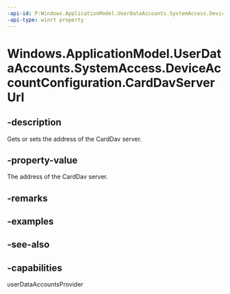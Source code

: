 ----api-id: P:Windows.ApplicationModel.UserDataAccounts.SystemAccess.DeviceAccountConfiguration.CardDavServerUrl
-api-type: winrt property
---<!-- Property syntaxpublic Windows.Foundation.Uri CardDavServerUrl { get;  set; }--># Windows.ApplicationModel.UserDataAccounts.SystemAccess.DeviceAccountConfiguration.CardDavServerUrl## -descriptionGets or sets the address of the CardDav server.## -property-valueThe address of the CardDav server.## -remarks## -examples## -see-also## -capabilitiesuserDataAccountsProvider